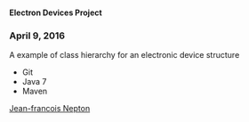 #### Electron Devices Project

### April 9, 2016

A example of class hierarchy for an electronic device structure

* Git
* Java 7
* Maven

[Jean-francois Nepton](http://sqasolution.com)
